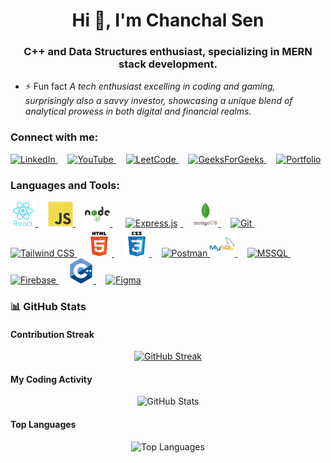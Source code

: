 <h1 align="center">Hi 👋, I'm Chanchal Sen</h1>
<h3 align="center">C++ and Data Structures enthusiast, specializing in MERN stack development.</h3>

- ⚡ Fun fact *A tech enthusiast excelling in coding and gaming, surprisingly also a savvy investor, showcasing a unique blend of analytical prowess in both digital and financial realms.*
<h3 align="left">Connect with me:</h3>
<p align="left"> <a href="https://linkedin.com/in/chanchal09" target="_blank"> <img src="https://raw.githubusercontent.com/rahuldkjain/github-profile-readme-generator/master/src/images/icons/Social/linked-in-alt.svg" alt="LinkedIn" height="40" width="40"/> </a> &nbsp;&nbsp;&nbsp; <a href="https://www.youtube.com/channel/UCSmXp1L5PNGnM9ZK1VJQoOQ" target="_blank"> <img src="https://raw.githubusercontent.com/rahuldkjain/github-profile-readme-generator/master/src/images/icons/Social/youtube.svg" alt="YouTube" height="40" width="40"/> </a> &nbsp;&nbsp;&nbsp; <a href="https://www.leetcode.com/chanchalsen09" target="_blank"> <img src="https://raw.githubusercontent.com/rahuldkjain/github-profile-readme-generator/master/src/images/icons/Social/leet-code.svg" alt="LeetCode" height="40" width="40"/> </a> &nbsp;&nbsp;&nbsp; <a href="https://auth.geeksforgeeks.org/user/chanchal_sen09" target="_blank"> <img src="https://raw.githubusercontent.com/rahuldkjain/github-profile-readme-generator/master/src/images/icons/Social/geeks-for-geeks.svg" alt="GeeksForGeeks" height="40" width="40"/> </a> &nbsp;&nbsp;&nbsp; <a href="https://chanchalsen09.netlify.app" target="_blank"> <img src="https://raw.githubusercontent.com/rahuldkjain/github-profile-readme-generator/master/src/images/icons/Social/rss.svg" alt="Portfolio" height="40" width="40"/> </a> </p>
<h3 align="left">Languages and Tools:</h3>
<p align="left"> 
  <!-- React --> 
  <a href="https://reactjs.org/" target="_blank" rel="noreferrer">
    <img src="https://raw.githubusercontent.com/devicons/devicon/master/icons/react/react-original-wordmark.svg" alt="React.js" width="40" height="40"/>
  </a>  &nbsp;&nbsp;&nbsp;
  <!-- JavaScript --> 
  <a href="https://developer.mozilla.org/en-US/docs/Web/JavaScript" target="_blank" rel="noreferrer">
    <img src="https://raw.githubusercontent.com/devicons/devicon/master/icons/javascript/javascript-original.svg" alt="JavaScript" width="40" height="40"/>
  </a>  &nbsp;&nbsp;&nbsp;
  <!-- Node.js --> 
  <a href="https://nodejs.org" target="_blank" rel="noreferrer">
    <img src="https://raw.githubusercontent.com/devicons/devicon/master/icons/nodejs/nodejs-original-wordmark.svg" alt="Node.js" width="40" height="40"/>
  </a>  &nbsp;&nbsp;&nbsp;
  <!-- Express.js (White Logo) --> 
  <a href="https://expressjs.com" target="_blank" rel="noreferrer">
    <img src="https://images.seeklogo.com/logo-png/33/1/express-js-logo-png_seeklogo-339850.png" alt="Express.js" width="40" height="40" style="background:white; padding:5px; border-radius:5px;"/>
  </a>  &nbsp;&nbsp;&nbsp;
  <!-- MongoDB --> 
  <a href="https://www.mongodb.com/" target="_blank" rel="noreferrer">
    <img src="https://raw.githubusercontent.com/devicons/devicon/master/icons/mongodb/mongodb-original-wordmark.svg" alt="MongoDB" width="40" height="40"/>
  </a>  &nbsp;&nbsp;&nbsp;
  <!-- Git --> 
  <a href="https://git-scm.com/" target="_blank" rel="noreferrer">
    <img src="https://www.vectorlogo.zone/logos/git-scm/git-scm-icon.svg" alt="Git" width="40" height="40"/>
  </a>  &nbsp;&nbsp;&nbsp;
  <!-- Tailwind CSS --> 
  <a href="https://tailwindcss.com/" target="_blank" rel="noreferrer">
    <img src="https://getlogovector.com/wp-content/uploads/2021/01/tailwind-css-logo-vector.png" alt="Tailwind CSS" width="40" height="40"/>
  </a>  &nbsp;&nbsp;&nbsp;
  <!-- HTML5 --> 
  <a href="https://www.w3.org/html/" target="_blank" rel="noreferrer">
    <img src="https://raw.githubusercontent.com/devicons/devicon/master/icons/html5/html5-original-wordmark.svg" alt="HTML5" width="40" height="40"/>
  </a>  &nbsp;&nbsp;&nbsp;
  <!-- CSS3 --> 
  <a href="https://www.w3schools.com/css/" target="_blank" rel="noreferrer">
    <img src="https://raw.githubusercontent.com/devicons/devicon/master/icons/css3/css3-original-wordmark.svg" alt="CSS3" width="40" height="40"/>
  </a>  &nbsp;&nbsp;&nbsp;
  <!-- Postman --> 
  <a href="https://postman.com" target="_blank" rel="noreferrer">
    <img src="https://www.vectorlogo.zone/logos/getpostman/getpostman-icon.svg" alt="Postman" width="40" height="40"/>
  </a> 
  <!-- MySQL --> 
  <a href="https://www.mysql.com/" target="_blank" rel="noreferrer">
    <img src="https://raw.githubusercontent.com/devicons/devicon/master/icons/mysql/mysql-original-wordmark.svg" alt="MySQL" width="40" height="40"/>
  </a>  &nbsp;&nbsp;&nbsp;
  <!-- MS SQL Server --> 
  <a href="https://www.microsoft.com/en-us/sql-server" target="_blank" rel="noreferrer">
    <img src="https://www.svgrepo.com/show/303229/microsoft-sql-server-logo.svg" alt="MSSQL" width="40" height="40"/>
  </a>  &nbsp;&nbsp;&nbsp;
  <!-- Firebase --> 
  <a href="https://firebase.google.com/" target="_blank" rel="noreferrer">
    <img src="https://www.vectorlogo.zone/logos/firebase/firebase-icon.svg" alt="Firebase" width="40" height="40"/>
  </a>  &nbsp;&nbsp;&nbsp;
  <!-- C++ --> 
  <a href="https://www.w3schools.com/cpp/" target="_blank" rel="noreferrer">
    <img src="https://raw.githubusercontent.com/devicons/devicon/master/icons/cplusplus/cplusplus-original.svg" alt="C++" width="40" height="40"/>
  </a>  &nbsp;&nbsp;&nbsp;
  <!-- Figma --> 
  <a href="https://www.figma.com/" target="_blank" rel="noreferrer">
    <img src="https://www.vectorlogo.zone/logos/figma/figma-icon.svg" alt="Figma" width="40" height="40"/>
  </a> 
</p>

### 📊 GitHub Stats

#### Contribution Streak
<p align="center">
  <a href="https://chanchalsen.netlify.app/" target = "_blank"><img src="https://git-hub-streak-stats.vercel.app?user=Chanchalsen09&theme=dark" alt="GitHub Streak" /></a>
</p>

#### My Coding Activity
<p align="center">
  <img src="https://github-readme-stats.vercel.app/api?username=chanchalsen09&show_icons=true&locale=en&theme=dark" alt="GitHub Stats" />
</p>

#### Top Languages
<p align="center">
  <img src="https://github-readme-stats.vercel.app/api/top-langs?username=chanchalsen09&show_icons=true&locale=en&layout=compact&theme=dark" alt="Top Languages" />
</p>



